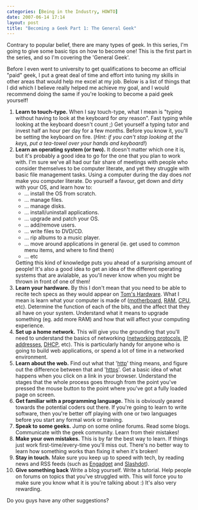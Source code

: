 ```yaml
---
categories: [Being in the Industry, HOWTO]
date: 2007-06-14 17:14
layout: post
title: "Becoming a Geek Part 1: The General Geek"
---
```

Contrary to popular belief, there are many types of geek. In this series, I'm going to give some basic tips on how to become one!  This is the first part in the series, and so I'm covering the 'General Geek'.

Before I even went to university to get qualifications to become an official "paid" geek, I put a great deal of time and effort into tuning my skills in other areas that would help me excel at my job. Below is a list of things that I did which I believe really helped me achieve my goal, and I would recommend doing the same if you're looking to become a paid geek yourself!

<!--more-->
<ol><li><strong>Learn to touch-type.</strong> When I say touch-type, what I mean is "typing without having to look at the keyboard for <em>any</em> reason". Fast typing while looking at the keyboard doesn't count ;) Get yourself a typing tutor and invest half an hour per day for a few months. Before you know it, you'll be setting the keyboard on fire. (<em>Hint: if you can't stop looking at the keys, put a tea-towel over your hands and keyboard!</em>)</li><li><strong>Learn an operating system (or two).</strong> It doesn't matter which one it is, but it's probably a good idea to go for the one that you plan to work with. I'm sure we've all had our fair share of meetings with people who consider themselves to be computer literate, and yet they struggle with basic file management tasks. Using a computer during the day does <em>not</em> make you computer literate. Do yourself a favour, get down and dirty with your OS, and learn how to:<ul><li>... install the OS from scratch.</li><li>... manage files.</li><li>... manage disks.</li><li>... install/uninstall applications.</li><li>... upgrade and patch your OS.</li><li>... add/remove users.</li><li>... write files to DVD/CD.</li><li>... rip albums to a music player.</li><li>... move around applications in general (ie. get used to common menu items, and where to find them)</li><li>... etc</li></ul>Getting this kind of knowledge puts you ahead of a surprising amount of people! It's also a good idea to get an idea of the different operating systems that are avialable, as you'll never know when you might be thrown in front of one of them!</li><li><strong>Learn your hardware.</strong> By this I don't mean that you need to be able to recite tech specs as they would appear on <a href="http://www.tomshardware.com/" title="Tom's Hardware">Tom's Hardware</a>. What I mean is learn what your computer is made of (<a href="http://en.wikipedia.org/wiki/Motherboard" title="Motherboard">motherboard</a>, <a href="http://en.wikipedia.org/wiki/Random_access_memory" title="Random Access Memory">RAM</a>, <a href="http://en.wikipedia.org/wiki/Central_processing_unit" title="Central Processing Unit">CPU</a>, etc). Determine the function of each of the bits, and the affect that they all have on your system. Understand what it means to upgrade something (eg. add more RAM) and how that will affect your computing experience.</li><li><strong>Set up a home network.</strong> This will give you the grounding that you'll need to understand the basics of networking (<a href="http://en.wikipedia.org/wiki/List_of_network_protocols" title="List of Networking Protocols">networking protocols</a>, <a href="http://en.wikipedia.org/wiki/List_of_network_protocols" title="IP Address">IP addresses</a>, <a href="http://en.wikipedia.org/wiki/Dynamic_Host_Configuration_Protocol" title="Dynamic Host Configuration Protocol">DHCP</a>, etc). This is particularly handy for anyone who is going to build web applications, or spend a lot of time in a networked environment.</li><li><strong>Learn about the web.</strong> Find out what that '<a href="http://en.wikipedia.org/wiki/HTTP" title="HTTP">http</a>' thing means, and figure out the difference between that and '<a href="http://en.wikipedia.org/wiki/HTTPS" title="HTTPS">https</a>'. Get a basic idea of what happens when you click on a link in your browser. Understand the stages that the whole process goes through from the point you've pressed the mouse button to the point where you've got a fully loaded page on screen.</li><li><strong>Get familiar with a programming language.</strong> This is obviously geared towards the potential coders out there. If you're going to learn to write software, then you're better off playing with one or two languages before you start any formal work or training.</li><li><strong>Speak to some geeks.</strong> Jump on some online forums. Read some blogs. Communicate with the geek community. Learn from their mistakes!</li><li><strong>Make your own mistakes.</strong> This is by far the best way to learn. If things just work first-time/every-time you'll miss out. There's no better way to learn how something works than fixing it when it's broken!</li><li><strong>Stay in touch.</strong> Make sure you keep up to speed with tech, by reading news and RSS feeds (such as <a href="http://www.engadget.com/" title="Engadget">Engadget</a> and <a href="http://www.slashdot.org/" title="/.">Slashdot</a>).</li><li><strong>Give something back</strong> Write a blog yourself. Write a tutorial. Help people on forums on topics that you've struggled with. This will force you to make sure you know what it is you're talking about :) It's also very rewarding.</li></ol>

Do you guys have any other suggestions?
